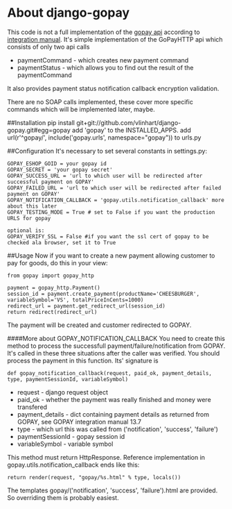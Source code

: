 # About django-gopay

This code is not a full implementation of the [gopay api](https://www.gopay.cz/jak-funguje-gopay/integrace) according to
[integration manual](https://www.gopay.cz/download/GoPay-integracni-manual_v_1_9.pdf). 
It's simple implementation of the GoPayHTTP api which consists of only two api calls

* paymentCommand - which creates new payment command
* paymentStatus - which allows you to find out the result of the paymentCommand

It also provides payment status notification callback encryption validation.

There are no SOAP calls implemented, these cover more specific commands which will be implemented later, maybe.

##Installation
    pip install git+git://github.com/vlinhart/django-gopay.git#egg=gopay
    add 'gopay' to the INSTALLED_APPS.
    add url(r'^gopay/', include('gopay.urls', namespace="gopay")) to urls.py

##Configuration
It's necessary to set several constants in settings.py:

    GOPAY_ESHOP_GOID = your gopay id
    GOPAY_SECRET = 'your gopay secret'
    GOPAY_SUCCESS_URL = 'url to which user will be redirected after successful payment on GOPAY'
    GOPAY_FAILED_URL = 'url to which user will be redirected after failed payment on GOPAY'
    GOPAY_NOTIFICATION_CALLBACK = 'gopay.utils.notification_callback' more about this later
    GOPAY_TESTING_MODE = True # set to False if you want the production URLS for gopay

    optional is:
    GOPAY_VERIFY_SSL = False #if you want the ssl cert of gopay to be checked ala browser, set it to True

##Usage
Now if you want to create a new payment allowing customer to pay for goods, do this in your view:

    from gopay import gopay_http

    payment = gopay_http.Payment()
    session_id = payment.create_payment(productName='CHEESBURGER', variableSymbol='VS', totalPriceInCents=1000)
    redirect_url = payment.get_redirect_url(session_id)
    return redirect(redirect_url)

The payment will be created and customer redirected to GOPAY.

####More about GOPAY_NOTIFICATION_CALLBACK
You need to create this method to process the successfull payment/failure/notification from GOPAY. It's called
in these three situations after the caller was verified. You should process the payment in this function.
Its' signature is

    def gopay_notification_callback(request, paid_ok, payment_details, type, paymentSessionId, variableSymbol)

* request - django request object
* paid_ok - whether the payment was really finished and money were transfered
* payment_details - dict containing payment details as returned from GOPAY, see GOPAY integration manual 13.7
* type - which url this was called from ('notification', 'success', 'failure')
* paymentSessionId - gopay session id
* variableSymbol - variable symbol

This method must return HttpResponse. Reference implementation in gopay.utils.notification_callback ends like this:

    return render(request, "gopay/%s.html" % type, locals())

The templates gopay/('notification', 'success', 'failure').html are provided. So overriding them is probably easiest.
